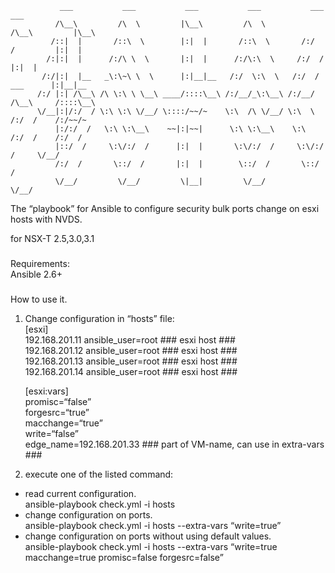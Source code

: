                ___           ___           ___           ___           ___           ___              
              /\__\         /\  \         |\__\         /\  \         /\__\         |\__\             
             /::|  |       /::\  \        |:|  |       /::\  \       /:/  /         |:|  |            
            /:|:|  |      /:/\ \  \       |:|  |      /:/\:\  \     /:/  /          |:|  |            
           /:/|:|  |__   _\:\~\ \  \      |:|__|__   /:/  \:\  \   /:/  /  ___      |:|__|__          
          /:/ |:| /\__\ /\ \:\ \ \__\ ____/::::\__\ /:/__/_\:\__\ /:/__/  /\__\     /::::\__\         
          \/__|:|/:/  / \:\ \:\ \/__/ \::::/~~/~    \:\  /\ \/__/ \:\  \ /:/  /    /:/~~/~            
              |:/:/  /   \:\ \:\__\    ~~|:|~~|      \:\ \:\__\    \:\  /:/  /    /:/  /              
              |::/  /     \:\/:/  /      |:|  |       \:\/:/  /     \:\/:/  /     \/__/               
              /:/  /       \::/  /       |:|  |        \::/  /       \::/  /                          
              \/__/         \/__/         \|__|         \/__/         \/__/                           
                                                                                              
                                                                                              

<p class="has-line-data" data-line-start="0" data-line-end="1">The “playbook” for Ansible to configure security bulk ports change on esxi hosts with NVDS.</p>
<p class="has-line-data" data-line-start="2" data-line-end="3">for NSX-T 2.5,3.0,3.1</p>
<h3 class="code-line" data-line-start=4 data-line-end=5 ><a id="_4"></a></h3>
<p class="has-line-data" data-line-start="5" data-line-end="7">Requirements:<br>
Ansible 2.6+</p>
<h3 class="code-line" data-line-start=8 data-line-end=9 ><a id="_8"></a></h3>
<p class="has-line-data" data-line-start="9" data-line-end="10">How to use it.</p>
<ol>
<li class="has-line-data" data-line-start="11" data-line-end="25">
<p class="has-line-data" data-line-start="11" data-line-end="17">Change configuration in “hosts” file:<br>
[esxi]<br>
192.168.201.11   ansible_user=root     ### esxi host ###<br>
192.168.201.12   ansible_user=root     ### esxi host ###<br>
192.168.201.13   ansible_user=root     ### esxi host ###<br>
192.168.201.14   ansible_user=root     ### esxi host ###</p>
<p class="has-line-data" data-line-start="18" data-line-end="24">[esxi:vars]<br>
promisc=“false”<br>
forgesrc=“true”<br>
macchange=“true”<br>
write=“false”<br>
edge_name=192.168.201.33              ### part of VM-name, can use in extra-vars ###</p>
</li>
<li class="has-line-data" data-line-start="25" data-line-end="26">
<p class="has-line-data" data-line-start="25" data-line-end="26">execute one of the listed command:</p>
</li>
</ol>
<ul>
<li class="has-line-data" data-line-start="26" data-line-end="28">read current configuration.<br>
ansible-playbook check.yml -i hosts</li>
<li class="has-line-data" data-line-start="28" data-line-end="30">change configuration on ports.<br>
ansible-playbook check.yml -i hosts --extra-vars “write=true”</li>
<li class="has-line-data" data-line-start="30" data-line-end="32">change configuration on ports without using default values.<br>
ansible-playbook check.yml -i hosts --extra-vars “write=true macchange=true promisc=false forgesrc=false”</li>
</ul>
